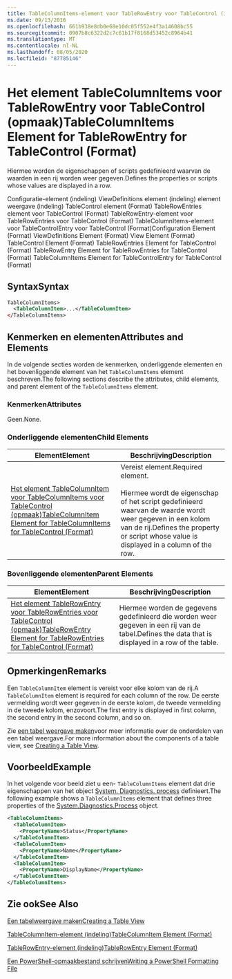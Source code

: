```yaml
---
title: TableColumnItems-element voor TableRowEntry voor TableControl (indeling) | Microsoft Docs
ms.date: 09/13/2016
ms.openlocfilehash: 661b938e8db0e68e10dc05f552e4f3a14608bc55
ms.sourcegitcommit: 0907b8c6322d2c7c61b17f8168d53452c8964b41
ms.translationtype: MT
ms.contentlocale: nl-NL
ms.lasthandoff: 08/05/2020
ms.locfileid: "87785146"
---
```

# <a name="tablecolumnitems-element-for-tablerowentry-for-tablecontrol-format"></a><span data-ttu-id="8eb58-102">Het element TableColumnItems voor TableRowEntry voor TableControl (opmaak)</span><span class="sxs-lookup"><span data-stu-id="8eb58-102">TableColumnItems Element for TableRowEntry for TableControl (Format)</span></span>

<span data-ttu-id="8eb58-103">Hiermee worden de eigenschappen of scripts gedefinieerd waarvan de waarden in een rij worden weer gegeven.</span><span class="sxs-lookup"><span data-stu-id="8eb58-103">Defines the properties or scripts whose values are displayed in a row.</span></span>

<span data-ttu-id="8eb58-104">Configuratie-element (indeling) ViewDefinitions element (indeling) element weergave (indeling) TableControl element (Format) TableRowEntries element voor TableControl (Format) TableRowEntry-element voor TableRowEntries voor TableControl (Format) TableColumnItems-element voor TableControlEntry voor TableControl (Format)</span><span class="sxs-lookup"><span data-stu-id="8eb58-104">Configuration Element (Format) ViewDefinitions Element (Format) View Element (Format) TableControl Element (Format) TableRowEntries Element for TableControl (Format) TableRowEntry Element for TableRowEntries for TableControl (Format) TableColumnItems Element for TableControlEntry for TableControl (Format)</span></span>

## <a name="syntax"></a><span data-ttu-id="8eb58-105">Syntax</span><span class="sxs-lookup"><span data-stu-id="8eb58-105">Syntax</span></span>

```xml
TableColumnItems>
  <TableColumnItem>...</TableColumnItem>
</TableColumnItems>
```

## <a name="attributes-and-elements"></a><span data-ttu-id="8eb58-106">Kenmerken en elementen</span><span class="sxs-lookup"><span data-stu-id="8eb58-106">Attributes and Elements</span></span>

<span data-ttu-id="8eb58-107">In de volgende secties worden de kenmerken, onderliggende elementen en het bovenliggende element van het `TableColumnItems` element beschreven.</span><span class="sxs-lookup"><span data-stu-id="8eb58-107">The following sections describe the attributes, child elements, and parent element of the `TableColumnItems` element.</span></span>

### <a name="attributes"></a><span data-ttu-id="8eb58-108">Kenmerken</span><span class="sxs-lookup"><span data-stu-id="8eb58-108">Attributes</span></span>

<span data-ttu-id="8eb58-109">Geen.</span><span class="sxs-lookup"><span data-stu-id="8eb58-109">None.</span></span>

### <a name="child-elements"></a><span data-ttu-id="8eb58-110">Onderliggende elementen</span><span class="sxs-lookup"><span data-stu-id="8eb58-110">Child Elements</span></span>

|<span data-ttu-id="8eb58-111">Element</span><span class="sxs-lookup"><span data-stu-id="8eb58-111">Element</span></span>|<span data-ttu-id="8eb58-112">Beschrijving</span><span class="sxs-lookup"><span data-stu-id="8eb58-112">Description</span></span>|
|-------------|-----------------|
|[<span data-ttu-id="8eb58-113">Het element TableColumnItem voor TableColumnItems voor TableControl (opmaak)</span><span class="sxs-lookup"><span data-stu-id="8eb58-113">TableColumnItem Element for TableColumnItems for TableControl (Format)</span></span>](./tablecolumnitem-element-for-tablecolumnitems-for-tablecontrol-format.md)|<span data-ttu-id="8eb58-114">Vereist element.</span><span class="sxs-lookup"><span data-stu-id="8eb58-114">Required element.</span></span><br /><br /> <span data-ttu-id="8eb58-115">Hiermee wordt de eigenschap of het script gedefinieerd waarvan de waarde wordt weer gegeven in een kolom van de rij.</span><span class="sxs-lookup"><span data-stu-id="8eb58-115">Defines the property or script whose value is displayed in a column of the row.</span></span>|

### <a name="parent-elements"></a><span data-ttu-id="8eb58-116">Bovenliggende elementen</span><span class="sxs-lookup"><span data-stu-id="8eb58-116">Parent Elements</span></span>

|<span data-ttu-id="8eb58-117">Element</span><span class="sxs-lookup"><span data-stu-id="8eb58-117">Element</span></span>|<span data-ttu-id="8eb58-118">Beschrijving</span><span class="sxs-lookup"><span data-stu-id="8eb58-118">Description</span></span>|
|-------------|-----------------|
|[<span data-ttu-id="8eb58-119">Het element TableRowEntry voor TableRowEntries voor TableControl (opmaak)</span><span class="sxs-lookup"><span data-stu-id="8eb58-119">TableRowEntry Element for TableRowEntries for TableControl (Format)</span></span>](./tablerowentry-element-for-tablerowentries-for-tablecontrol-format.md)|<span data-ttu-id="8eb58-120">Hiermee worden de gegevens gedefinieerd die worden weer gegeven in een rij van de tabel.</span><span class="sxs-lookup"><span data-stu-id="8eb58-120">Defines the data that is displayed in a row of the table.</span></span>|

## <a name="remarks"></a><span data-ttu-id="8eb58-121">Opmerkingen</span><span class="sxs-lookup"><span data-stu-id="8eb58-121">Remarks</span></span>

<span data-ttu-id="8eb58-122">Een `TableColumnItem` element is vereist voor elke kolom van de rij.</span><span class="sxs-lookup"><span data-stu-id="8eb58-122">A `TableColumnItem` element is required for each column of the row.</span></span> <span data-ttu-id="8eb58-123">De eerste vermelding wordt weer gegeven in de eerste kolom, de tweede vermelding in de tweede kolom, enzovoort.</span><span class="sxs-lookup"><span data-stu-id="8eb58-123">The first entry is displayed in first column, the second entry in the second column, and so on.</span></span>

<span data-ttu-id="8eb58-124">Zie [een tabel weergave maken](./creating-a-table-view.md)voor meer informatie over de onderdelen van een tabel weergave.</span><span class="sxs-lookup"><span data-stu-id="8eb58-124">For more information about the components of a table view, see [Creating a Table View](./creating-a-table-view.md).</span></span>

## <a name="example"></a><span data-ttu-id="8eb58-125">Voorbeeld</span><span class="sxs-lookup"><span data-stu-id="8eb58-125">Example</span></span>

<span data-ttu-id="8eb58-126">In het volgende voor beeld ziet u een- `TableColumnItems` element dat drie eigenschappen van het object [System. Diagnostics. process](/dotnet/api/System.Diagnostics.Process) definieert.</span><span class="sxs-lookup"><span data-stu-id="8eb58-126">The following example shows a `TableColumnItems` element that defines three properties of the [System.Diagnostics.Process](/dotnet/api/System.Diagnostics.Process) object.</span></span>

```xml
<TableColumnItems>
  <TableColumnItem>
    <PropertyName>Status</PropertyName>
  </TableColumnItem>
  <TableColumnItem>
    <PropertyName>Name</PropertyName>
  </TableColumnItem>
  <TableColumnItem>
    <PropertyName>DisplayName</PropertyName>
  </TableColumnItem>
</TableColumnItems>

```

## <a name="see-also"></a><span data-ttu-id="8eb58-127">Zie ook</span><span class="sxs-lookup"><span data-stu-id="8eb58-127">See Also</span></span>

[<span data-ttu-id="8eb58-128">Een tabelweergave maken</span><span class="sxs-lookup"><span data-stu-id="8eb58-128">Creating a Table View</span></span>](./creating-a-table-view.md)

[<span data-ttu-id="8eb58-129">TableColumnItem-element (indeling)</span><span class="sxs-lookup"><span data-stu-id="8eb58-129">TableColumnItem Element (Format)</span></span>](./tablecolumnitem-element-for-tablecolumnitems-for-tablecontrol-format.md)

[<span data-ttu-id="8eb58-130">TableRowEntry-element (indeling)</span><span class="sxs-lookup"><span data-stu-id="8eb58-130">TableRowEntry Element (Format)</span></span>](./tablerowentry-element-for-tablerowentries-for-tablecontrol-format.md)

[<span data-ttu-id="8eb58-131">Een PowerShell-opmaakbestand schrijven</span><span class="sxs-lookup"><span data-stu-id="8eb58-131">Writing a PowerShell Formatting File</span></span>](./writing-a-powershell-formatting-file.md)

